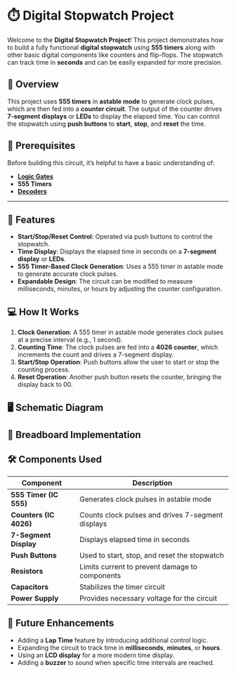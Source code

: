 # ⏱️ Digital Stopwatch Project 

Welcome to the **Digital Stopwatch Project**! This project demonstrates how to build a fully functional **digital stopwatch** using **555 timers** along with other basic digital components like counters and flip-flops. The stopwatch can track time in **seconds** and can be easily expanded for more precision.

## 📜 Overview

This project uses **555 timers** in **astable mode** to generate clock pulses, which are then fed into a **counter circuit**. The output of the counter drives **7-segment displays** or **LEDs** to display the elapsed time. You can control the stopwatch using **push buttons** to **start**, **stop**, and **reset** the time.

## 📌 Prerequisites
Before building this circuit, it’s helpful to have a basic understanding of:
- **[Logic Gates](../../Digital_Circuit/Logic_Gates)**
- **555 Timers**
- **[Decoders](../../Digital_Circuit/Combinational_Circuit/Decoder)**



---

## 🎯 Features
- **Start/Stop/Reset Control**: Operated via push buttons to control the stopwatch.
- **Time Display**: Displays the elapsed time in seconds on a **7-segment display** or **LEDs**.
- **555 Timer-Based Clock Generation**: Uses a 555 timer in astable mode to generate accurate clock pulses.
- **Expandable Design**: The circuit can be modified to measure milliseconds, minutes, or hours by adjusting the counter configuration.



## 💻 How It Works

1. **Clock Generation**: A 555 timer in astable mode generates clock pulses at a precise interval (e.g., 1 second).
2. **Counting Time**: The clock pulses are fed into a **4026 counter**, which increments the count and drives a 7-segment display.
3. **Start/Stop Operation**: Push buttons allow the user to start or stop the counting process.
4. **Reset Operation**: Another push button resets the counter, bringing the display back to 00.

## 🖥️ Schematic Diagram


## 📸 Breadboard Implementation

## 🛠️ Components Used

| Component            | Description                                               |
|----------------------|-----------------------------------------------------------|
| **555 Timer (IC 555)** | Generates clock pulses in astable mode                    |
| **Counters (IC 4026)** | Counts clock pulses and drives 7-segment displays        |
| **7-Segment Display** | Displays elapsed time in seconds                         |
| **Push Buttons**      | Used to start, stop, and reset the stopwatch              |
| **Resistors**         | Limits current to prevent damage to components            |
| **Capacitors**        | Stabilizes the timer circuit                              |
| **Power Supply**      | Provides necessary voltage for the circuit                |


## 🚀 Future Enhancements

- Adding a **Lap Time** feature by introducing additional control logic.
- Expanding the circuit to track time in **milliseconds**, **minutes**, or **hours**.
- Using an **LCD display** for a more modern time display.
- Adding a **buzzer** to sound when specific time intervals are reached.


